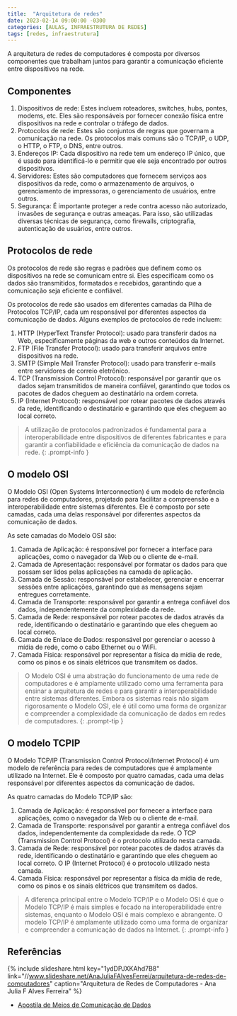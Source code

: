 ```yaml
---
title:  "Arquitetura de redes"
date: 2023-02-14 09:00:00 -0300
categories: [AULAS, INFRAESTRUTURA DE REDES]
tags: [redes, infraestrutura]
---
```

A arquitetura de redes de computadores é composta por diversos componentes que trabalham juntos para garantir a comunicação eficiente entre dispositivos na rede.

## Componentes

1. Dispositivos de rede: Estes incluem roteadores, switches, hubs, pontes, modems, etc. Eles são responsáveis por fornecer conexão física entre dispositivos na rede e controlar o tráfego de dados.
2. Protocolos de rede: Estes são conjuntos de regras que governam a comunicação na rede. Os protocolos mais comuns são o TCP/IP, o UDP, o HTTP, o FTP, o DNS, entre outros.
3. Endereços IP: Cada dispositivo na rede tem um endereço IP único, que é usado para identificá-lo e permitir que ele seja encontrado por outros dispositivos.
4. Servidores: Estes são computadores que fornecem serviços aos dispositivos da rede, como o armazenamento de arquivos, o gerenciamento de impressoras, o gerenciamento de usuários, entre outros.
5. Segurança: É importante proteger a rede contra acesso não autorizado, invasões de segurança e outras ameaças. Para isso, são utilizadas diversas técnicas de segurança, como firewalls, criptografia, autenticação de usuários, entre outros.

## Protocolos de rede

Os protocolos de rede são regras e padrões que definem como os dispositivos na rede se comunicam entre si. Eles especificam como os dados são transmitidos, formatados e recebidos, garantindo que a comunicação seja eficiente e confiável.

Os protocolos de rede são usados em diferentes camadas da Pilha de Protocolos TCP/IP, cada um responsável por diferentes aspectos da comunicação de dados. Alguns exemplos de protocolos de rede incluem:

1. HTTP (HyperText Transfer Protocol): usado para transferir dados na Web, especificamente páginas da web e outros conteúdos da Internet.
2. FTP (File Transfer Protocol): usado para transferir arquivos entre dispositivos na rede.
3. SMTP (Simple Mail Transfer Protocol): usado para transferir e-mails entre servidores de correio eletrônico.
4. TCP (Transmission Control Protocol): responsável por garantir que os dados sejam transmitidos de maneira confiável, garantindo que todos os pacotes de dados cheguem ao destinatário na ordem correta.
5. IP (Internet Protocol): responsável por rotear pacotes de dados através da rede, identificando o destinatário e garantindo que eles cheguem ao local correto.

> A utilização de protocolos padronizados é fundamental para a interoperabilidade entre dispositivos de diferentes fabricantes e para garantir a confiabilidade e eficiência da comunicação de dados na rede.
{: .prompt-info }

## O modelo OSI

O Modelo OSI (Open Systems Interconnection) é um modelo de referência para redes de computadores, projetado para facilitar a compreensão e a interoperabilidade entre sistemas diferentes. Ele é composto por sete camadas, cada uma delas responsável por diferentes aspectos da comunicação de dados.

As sete camadas do Modelo OSI são:

1. Camada de Aplicação: é responsável por fornecer a interface para aplicações, como o navegador da Web ou o cliente de e-mail.
2. Camada de Apresentação: responsável por formatar os dados para que possam ser lidos pelas aplicações na camada de aplicação.
3. Camada de Sessão: responsável por estabelecer, gerenciar e encerrar sessões entre aplicações, garantindo que as mensagens sejam entregues corretamente.
4. Camada de Transporte: responsável por garantir a entrega confiável dos dados, independentemente da complexidade da rede.
5. Camada de Rede: responsável por rotear pacotes de dados através da rede, identificando o destinatário e garantindo que eles cheguem ao local correto.
6. Camada de Enlace de Dados: responsável por gerenciar o acesso à mídia de rede, como o cabo Ethernet ou o WiFi.
7. Camada Física: responsável por representar a física da mídia de rede, como os pinos e os sinais elétricos que transmitem os dados.

> O Modelo OSI é uma abstração do funcionamento de uma rede de computadores e é amplamente utilizado como uma ferramenta para ensinar a arquitetura de redes e para garantir a interoperabilidade entre sistemas diferentes. Embora os sistemas reais não sigam rigorosamente o Modelo OSI, ele é útil como uma forma de organizar e compreender a complexidade da comunicação de dados em redes de computadores.
{: .prompt-tip }

## O modelo TCPIP

O Modelo TCP/IP (Transmission Control Protocol/Internet Protocol) é um modelo de referência para redes de computadores que é amplamente utilizado na Internet. Ele é composto por quatro camadas, cada uma delas responsável por diferentes aspectos da comunicação de dados.

As quatro camadas do Modelo TCP/IP são:

1. Camada de Aplicação: é responsável por fornecer a interface para aplicações, como o navegador da Web ou o cliente de e-mail.
2. Camada de Transporte: responsável por garantir a entrega confiável dos dados, independentemente da complexidade da rede. O TCP (Transmission Control Protocol) é o protocolo utilizado nesta camada.
3. Camada de Rede: responsável por rotear pacotes de dados através da rede, identificando o destinatário e garantindo que eles cheguem ao local correto. O IP (Internet Protocol) é o protocolo utilizado nesta camada.
4. Camada Física: responsável por representar a física da mídia de rede, como os pinos e os sinais elétricos que transmitem os dados.

> A diferença principal entre o Modelo TCP/IP e o Modelo OSI é que o Modelo TCP/IP é mais simples e focado na interoperabilidade entre sistemas, enquanto o Modelo OSI é mais complexo e abrangente. O modelo TCP/IP é amplamente utilizado como uma forma de organizar e compreender a comunicação de dados na Internet.
{: .prompt-info }

## Referências

{% include slideshare.html
 key="1ydDPJXKAhd7B8"
 link="//www.slideshare.net/AnaJuliaFAlvesFerrei/arquitetura-de-redes-de-computadores"
 caption="Arquitetura de Redes de Computadores - Ana Julia F Alves Ferreira"
 %}

 - [Apostila de Meios de Comunicação de Dados]({{site.data.references.apostilas.redes[0].link}})
